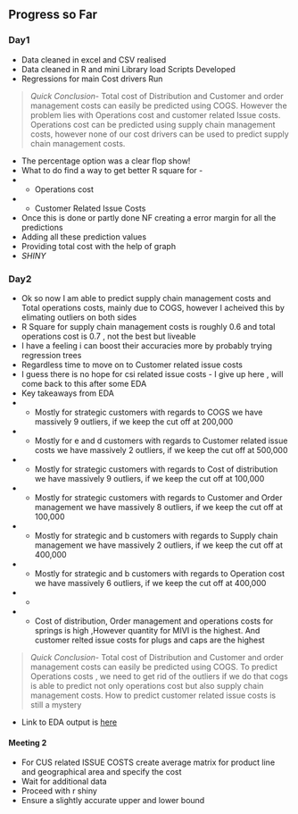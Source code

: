 ## Progress so Far

### Day1
* Data cleaned in excel and CSV realised
* Data cleaned in R and mini Library load Scripts Developed
* Regressions for main Cost drivers Run
> *Quick Conclusion-* Total cost of Distribution and Customer and order management costs can easily be predicted using COGS. However the problem lies with Operations cost and customer related Issue costs. Operations cost can be predicted using supply chain management costs, however none of our cost drivers can be used to predict supply chain management costs.
* The percentage option was a clear flop show!
* What to do find a way to get better R square for -
* * Operations cost
* * Customer Related Issue Costs
* Once this is done or partly done NF creating a error margin for all the predictions
* Adding all these prediction values
* Providing total cost with the help of graph
* *SHINY*

### Day2
* Ok so now I am able to predict supply chain management costs and Total operations costs, mainly due to COGS, however I acheived this by elimating outliers on both sides
* R Square for supply chain management costs is roughly 0.6 and total operations cost is 0.7 , not the best but liveable
* I have a feeling i can boost their accuracies more by probably trying regression trees
* Regardless time to move on to Customer related issue costs
* I guess there is no hope for csi related issue costs - I give up here , will come back to this after some EDA
* Key takeaways from EDA
* * Mostly for strategic customers with regards to COGS we have massively 9 outliers, if we keep the cut off at 200,000
* * Mostly for e and d customers with regards to Customer related issue costs we have massively 2 outliers, if we keep the cut off at 500,000
* * Mostly for strategic customers with regards to Cost of distribution we have massively 9 outliers, if we keep the cut off at 100,000
* * Mostly for strategic customers with regards to Customer and Order management we have massively 8 outliers, if we keep the cut off at 100,000
* * Mostly for strategic and b customers with regards to Supply chain management we have massively 2 outliers, if we keep the cut off at 400,000
* * Mostly for strategic and b customers with regards to Operation cost we have massively 6 outliers, if we keep the cut off at 400,000
* * 
* * Cost of distribution, Order management and operations costs for springs is high ,However quantity for MIVI is the highest. And customer relted issue costs for plugs and caps are the highest
> *Quick Conclusion-* Total cost of Distribution and Customer and order management costs can easily be predicted using COGS. To predict Operations costs , we need to get rid of the outliers if we do that cogs is able to predict not only operations cost but also supply chain management costs. How to predict customer related issue costs is still a mystery
* Link to EDA output is [here](https://github.com/mmd52/4XDemo/blob/master/TableauPlayArea/4X_EDA.pdf)

#### Meeting 2
* For CUS related ISSUE COSTS create  average matrix for product line and geographical area and specify the cost
* Wait for additional data
* Proceed with r shiny
* Ensure a slightly accurate upper and lower bound
